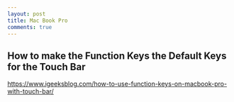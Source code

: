 ```yaml
---
layout: post
title: Mac Book Pro
comments: true
---
```

## How to make the Function Keys the Default Keys for the Touch Bar
https://www.igeeksblog.com/how-to-use-function-keys-on-macbook-pro-with-touch-bar/